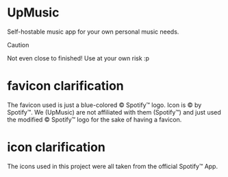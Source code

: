 # UpMusic
Self-hostable music app for your own personal music needs.

> [!CAUTION]
> Not even close to finished! Use at your own risk :p

# favicon clarification
The favicon used is just a blue-colored © Spotify™ logo. Icon is © by Spotify™. We (UpMusic) are not affiliated with them (Spotify™) and just used the modified © Spotify™ logo for the sake of having a favicon.

# icon clarification
The icons used in this project were all taken from the official Spotify™ App.